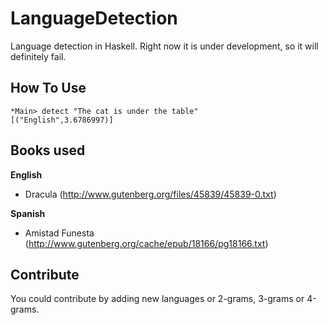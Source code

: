 LanguageDetection
====================

Language detection in Haskell. Right now it is under development, so it will definitely fail.


How To Use
----------

    *Main> detect "The cat is under the table"
    [("English",3.6786997)]

Books used
----------
**English**
* Dracula (http://www.gutenberg.org/files/45839/45839-0.txt)

**Spanish**
* Amistad Funesta (http://www.gutenberg.org/cache/epub/18166/pg18166.txt)

Contribute
----------
You could contribute by adding new languages or 2-grams, 3-grams or 4-grams.
